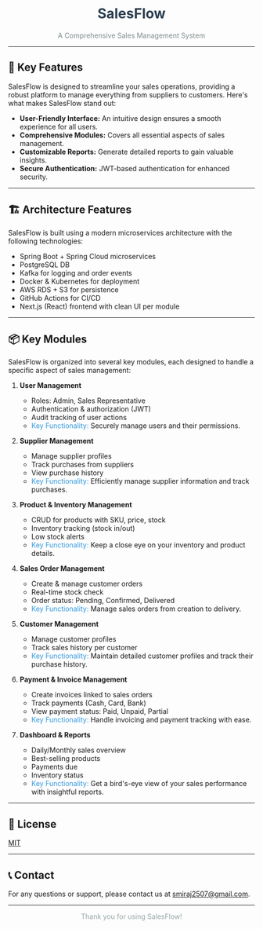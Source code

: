 <div align="center">
  <h1 style="color: #2c3e50;">SalesFlow</h1>
  <p style="color: #7f8c8d;">A Comprehensive Sales Management System</p>
</div>

---

## 🌟 Key Features

SalesFlow is designed to streamline your sales operations, providing a robust platform to manage everything from suppliers to customers. Here's what makes SalesFlow stand out:

* **User-Friendly Interface:** An intuitive design ensures a smooth experience for all users.
* **Comprehensive Modules:** Covers all essential aspects of sales management.
* **Customizable Reports:** Generate detailed reports to gain valuable insights.
* **Secure Authentication:** JWT-based authentication for enhanced security.


---

## 🏗️ Architecture Features

SalesFlow is built using a modern microservices architecture with the following technologies:

* Spring Boot + Spring Cloud microservices
* PostgreSQL DB
* Kafka for logging and order events
* Docker & Kubernetes for deployment
* AWS RDS + S3 for persistence
* GitHub Actions for CI/CD
* Next.js (React) frontend with clean UI per module

---

## 📦 Key Modules

SalesFlow is organized into several key modules, each designed to handle a specific aspect of sales management:

1.  **User Management**
    * Roles: Admin, Sales Representative
    * Authentication & authorization (JWT)
    * Audit tracking of user actions
    * <span style="color: #3498db;">Key Functionality:</span> Securely manage users and their permissions.

2.  **Supplier Management**
    * Manage supplier profiles
    * Track purchases from suppliers
    * View purchase history
    * <span style="color: #3498db;">Key Functionality:</span> Efficiently manage supplier information and track purchases.

3.  **Product & Inventory Management**
    * CRUD for products with SKU, price, stock
    * Inventory tracking (stock in/out)
    * Low stock alerts
    * <span style="color: #3498db;">Key Functionality:</span> Keep a close eye on your inventory and product details.

4.  **Sales Order Management**
    * Create & manage customer orders
    * Real-time stock check
    * Order status: Pending, Confirmed, Delivered
    * <span style="color: #3498db;">Key Functionality:</span> Manage sales orders from creation to delivery.

5.  **Customer Management**
    * Manage customer profiles
    * Track sales history per customer
    * <span style="color: #3498db;">Key Functionality:</span> Maintain detailed customer profiles and track their purchase history.

6.  **Payment & Invoice Management**
    * Create invoices linked to sales orders
    * Track payments (Cash, Card, Bank)
    * View payment status: Paid, Unpaid, Partial
    * <span style="color: #3498db;">Key Functionality:</span> Handle invoicing and payment tracking with ease.

7.  **Dashboard & Reports**
    * Daily/Monthly sales overview
    * Best-selling products
    * Payments due
    * Inventory status
    * <span style="color: #3498db;">Key Functionality:</span> Get a bird's-eye view of your sales performance with insightful reports.

---


## 📄 License

[MIT](LICENSE)

---

## 📞 Contact

For any questions or support, please contact us at [smiraj2507@gmail.com](mailto:smiraj2507@gmail).

---

<div align="center">
  <p style="color: #95a5a6;">Thank you for using SalesFlow!</p>
</div>
